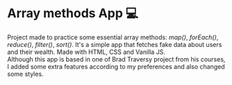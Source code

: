 # Array methods App :computer:

Project made to practice some essential array methods: _map()_, _forEach()_, _reduce()_, _filter()_, _sort()_.
It's a simple app that fetches fake data about users and their wealth. Made with HTML, CSS and Vanilla JS.  
Although this app is based in one of Brad Traversy project from his courses, I added some extra features according to my preferences and also changed some styles.
